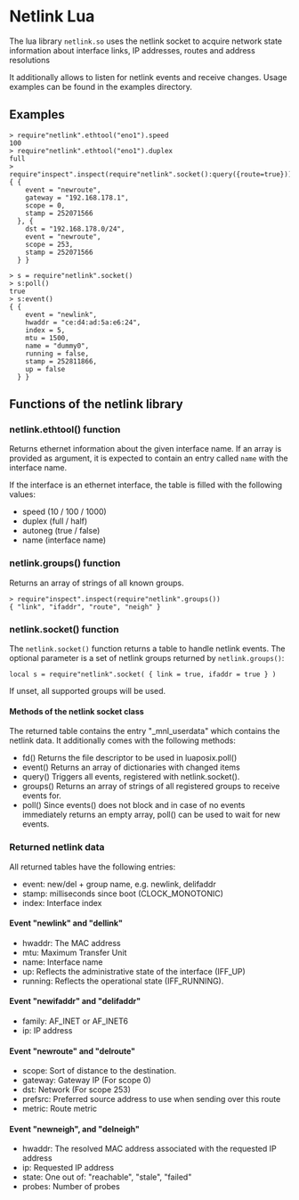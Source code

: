 # Netlink Lua

The lua library `netlink.so` uses the netlink socket to acquire
network state information about interface links, IP addresses, routes
and address resolutions

It additionally allows to listen for netlink events and receive changes.
Usage examples can be found in the examples directory.

## Examples

```
> require"netlink".ethtool("eno1").speed
100
> require"netlink".ethtool("eno1").duplex
full
> require"inspect".inspect(require"netlink".socket():query({route=true}))
{ {
    event = "newroute",
    gateway = "192.168.178.1",
    scope = 0,
    stamp = 252071566
  }, {
    dst = "192.168.178.0/24",
    event = "newroute",
    scope = 253,
    stamp = 252071566
  } }
```

```
> s = require"netlink".socket()
> s:poll()
true
> s:event()
{ {
    event = "newlink",
    hwaddr = "ce:d4:ad:5a:e6:24",
    index = 5,
    mtu = 1500,
    name = "dummy0",
    running = false,
    stamp = 252811866,
    up = false
  } }
```

## Functions of the netlink library

### netlink.ethtool() function

Returns ethernet information about the given interface name.
If an array is provided as argument, it is expected to contain an entry
called `name` with the interface name.

If the interface is an ethernet interface,
the table is filled with the following values:

 - speed (10 / 100 / 1000)
 - duplex (full / half)
 - autoneg (true / false)
 - name (interface name)

### netlink.groups() function

Returns an array of strings of all known groups.
```
> require"inspect".inspect(require"netlink".groups())
{ "link", "ifaddr", "route", "neigh" }
```

### netlink.socket() function

The `netlink.socket()` function returns a table to handle netlink events.
The optional parameter is a set of netlink groups returned
by `netlink.groups()`:
```
local s = require"netlink".socket( { link = true, ifaddr = true } )
```
If unset, all supported groups will be used.

#### Methods of the netlink socket class

The returned table contains the entry "\_mnl\_userdata" which contains
the netlink data. It additionally comes with the following methods:

 - fd() Returns the file descriptor to be used in luaposix.poll()
 - event() Returns an array of dictionaries with changed items
 - query() Triggers all events, registered with netlink.socket().
 - groups() Returns an array of strings of all registered groups to
     receive events for.
 - poll() Since events() does not block and in case of no events immediately
     returns an empty array, poll() can be used to wait for new events.

### Returned netlink data

All returned tables have the following entries:

 - event: new/del + group name, e.g. newlink, delifaddr
 - stamp: milliseconds since boot (CLOCK\_MONOTONIC)
 - index: Interface index

#### Event "newlink" and "dellink"

 - hwaddr: The MAC address
 - mtu: Maximum Transfer Unit
 - name: Interface name
 - up: Reflects the administrative state of the interface (IFF\_UP)
 - running: Reflects the operational state (IFF\_RUNNING).

#### Event "newifaddr" and "delifaddr"

 - family: AF\_INET or AF\_INET6
 - ip: IP address

#### Event "newroute" and "delroute"

 - scope: Sort of distance to the destination.
 - gateway: Gateway IP (For scope 0)
 - dst: Network (For scope 253)
 - prefsrc: Preferred source address to use when sending over this route
 - metric: Route metric

#### Event "newneigh", and "delneigh"

 - hwaddr: The resolved MAC address associated with the requested IP address
 - ip: Requested IP address
 - state: One out of: "reachable", "stale", "failed"
 - probes: Number of probes

